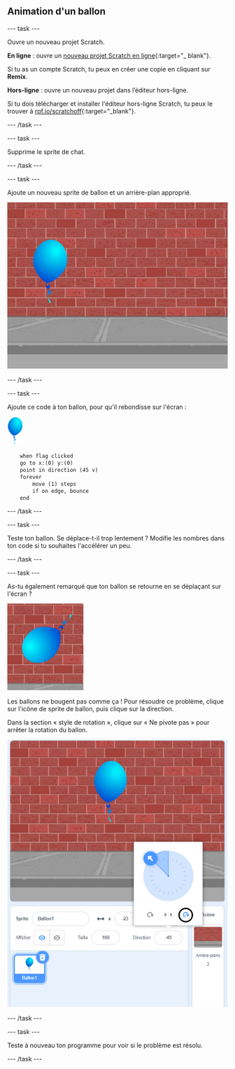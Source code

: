 ## Animation d'un ballon

--- task ---

Ouvre un nouveau projet Scratch.

**En ligne** : ouvre un [nouveau projet Scratch en ligne](http://rpf.io/scratch-new){:target="_ blank"}.

Si tu as un compte Scratch, tu peux en créer une copie en cliquant sur **Remix**.

**Hors-ligne** : ouvre un nouveau projet dans l’éditeur hors-ligne.

Si tu dois télécharger et installer l'éditeur hors-ligne Scratch, tu peux le trouver à [rpf.io/scratchoff](http://rpf.io/scratchoff){:target="_blank"}.

--- /task ---

--- task ---

Supprime le sprite de chat.

--- /task ---

--- task ---

Ajoute un nouveau sprite de ballon et un arrière-plan approprié.

![arrière-plan et sprite ballon](images/balloons-balloon.png)

--- /task ---


--- task ---

Ajoute ce code à ton ballon, pour qu'il rebondisse sur l'écran :

![sprite ballon](images/balloon-sprite.png)

```blocks3
    when flag clicked
    go to x:(0) y:(0)
    point in direction (45 v)
    forever
        move (1) steps
        if on edge, bounce
    end
```

--- /task ---

--- task ---

Teste ton ballon. Se déplace-t-il trop lentement ? Modifie les nombres dans ton code si tu souhaites l'accélérer un peu.

--- /task ---

--- task ---

As-tu également remarqué que ton ballon se retourne en se déplaçant sur l'écran ?

![ballon à l'envers](images/balloons-flip.png)

Les ballons ne bougent pas comme ça ! Pour résoudre ce problème, clique sur l'icône de sprite de ballon, puis clique sur la direction.

Dans la section « style de rotation », clique sur « Ne pivote pas » pour arrêter la rotation du ballon.

![option de style de rotation](images/balloons-lock-annotated.png)

--- /task ---

--- task ---

Teste à nouveau ton programme pour voir si le problème est résolu.

--- /task ---
